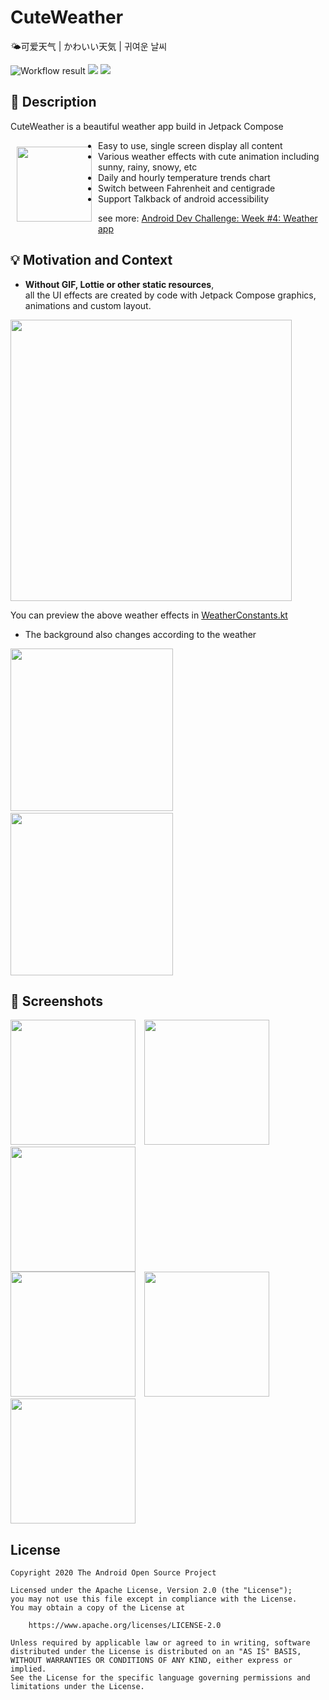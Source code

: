 # CuteWeather 
🌤可爱天气 | かわいい天気 | 귀여운 날씨


<!--- Replace <OWNER> with your Github Username and <REPOSITORY> with the name of your repository. -->
<!--- You can find both of these in the url bar when you open your repository in github. -->
![Workflow result](https://github.com/vitaviva/compose-weather/workflows/Check/badge.svg)
![](https://img.shields.io/badge/jetpack_compose-1.0.0_beta02-green.svg)
![](https://img.shields.io/badge/min_sdk_versioin-26-orange.svg)


## :scroll: Description
<!--- Describe your app in one or two sentences -->
CuteWeather is a beautiful weather app build in Jetpack Compose


<img src="app/src/main/res/drawable/ic_launcher.png" width=120 align=left hspace="10" vspace="10"  >

- Easy to use, single screen display all content
- Various weather effects with cute animation including sunny, rainy, snowy, etc
- Daily and hourly temperature trends chart
- Switch between Fahrenheit and centigrade
- Support Talkback of android accessibility

see more:  [Android Dev Challenge: Week #4: Weather app](https://android-developers.googleblog.com/2021/03/android-dev-challenge-4.html)


## :bulb: Motivation and Context
<!--- Optionally point readers to interesting parts of your submission. -->
<!--- What are you especially proud of? -->

- **Without GIF, Lottie or other static resources**, <br/>
all the UI effects are created by code with Jetpack Compose graphics, animations and custom layout.

<img src="/results/icons.gif" width="450">

You can preview the above weather effects in [WeatherConstants.kt](app/src/main/java/com/github/cuteweather/data/WeatherConstants.kt)


-  The background also changes according to the weather

<img src="https://github.com/vitaviva/compose-weather/blob/main/results/video.gif" width="260">&emsp;<img src="/results/video_2.gif" width="260">


## :camera_flash: Screenshots
<!-- You can add more screenshots here if you like -->
<img src="/results/screenshot_1.png" width="200">&emsp;<img src="/results/screenshot_2.png" width="200"> &emsp; <img src="/results/screenshot_3.png" width="200"> <br/>
<img src="/results/screenshot_5.png" width="200">&emsp;<img src="/results/screenshot_6.png" width="200"> &emsp; <img src="/results/screenshot_7.png" width="200">

## License
```
Copyright 2020 The Android Open Source Project

Licensed under the Apache License, Version 2.0 (the "License");
you may not use this file except in compliance with the License.
You may obtain a copy of the License at

    https://www.apache.org/licenses/LICENSE-2.0

Unless required by applicable law or agreed to in writing, software
distributed under the License is distributed on an "AS IS" BASIS,
WITHOUT WARRANTIES OR CONDITIONS OF ANY KIND, either express or implied.
See the License for the specific language governing permissions and
limitations under the License.
```
